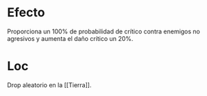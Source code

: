 # Efecto
Proporciona un 100% de probabilidad de crítico contra enemigos no agresivos y aumenta el daño crítico un 20%.
# Loc
Drop aleatorio en la [[Tierra]].